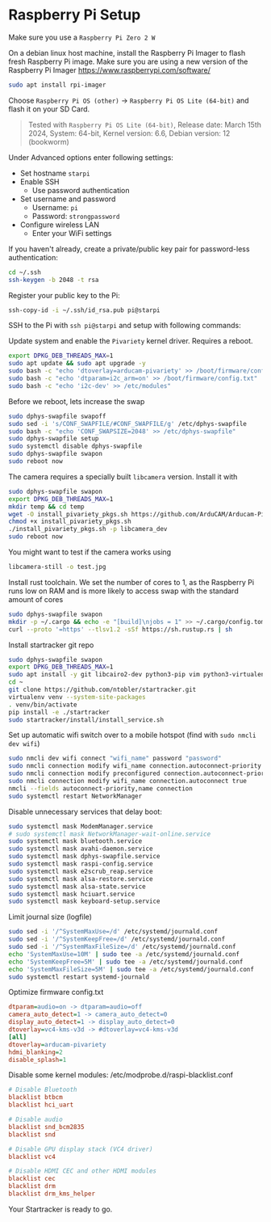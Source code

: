 # Raspberry Pi Setup

Make sure you use a `Raspberry Pi Zero 2 W`

On a debian linux host machine, install the Raspberry Pi Imager to flash fresh Raspberry Pi image.
Make sure you are using a new version of the Raspberry Pi Imager https://www.raspberrypi.com/software/
``` bash
sudo apt install rpi-imager
```

Choose `Raspberry Pi OS (other)` -> `Raspberry Pi OS Lite (64-bit)` and flash it on your SD Card.

> Tested with `Raspberry Pi OS Lite (64-bit)`, Release date: March 15th 2024, System: 64-bit, Kernel version: 6.6, Debian version: 12 (bookworm)

Under Advanced options enter following settings:
- Set hostname `starpi`
- Enable SSH
  - Use password authentication
- Set username and password
  - Username: `pi`
  - Password: `strongpassword`
- Configure wireless LAN
  - Enter your WiFi settings


If you haven't already, create a private/public key pair for password-less authentication:
``` bash
cd ~/.ssh
ssh-keygen -b 2048 -t rsa
```
Register your public key to the Pi:
``` bash
ssh-copy-id -i ~/.ssh/id_rsa.pub pi@starpi
```

SSH to the Pi with `ssh pi@starpi` and setup with following commands:

Update system and enable the `Pivariety` kernel driver. Requires a reboot.
```bash
export DPKG_DEB_THREADS_MAX=1
sudo apt update && sudo apt upgrade -y
sudo bash -c "echo 'dtoverlay=arducam-pivariety' >> /boot/firmware/config.txt"
sudo bash -c "echo 'dtparam=i2c_arm=on' >> /boot/firmware/config.txt"
sudo bash -c "echo 'i2c-dev' >> /etc/modules"
```

Before we reboot, lets increase the swap
``` bash
sudo dphys-swapfile swapoff
sudo sed -i 's/CONF_SWAPFILE/#CONF_SWAPFILE/g' /etc/dphys-swapfile
sudo bash -c "echo 'CONF_SWAPSIZE=2048' >> /etc/dphys-swapfile"
sudo dphys-swapfile setup
sudo systemctl disable dphys-swapfile
sudo dphys-swapfile swapon
sudo reboot now
```

The camera requires a specially built `libcamera` version. Install it with
``` bash
sudo dphys-swapfile swapon
export DPKG_DEB_THREADS_MAX=1
mkdir temp && cd temp
wget -O install_pivariety_pkgs.sh https://github.com/ArduCAM/Arducam-Pivariety-V4L2-Driver/releases/download/install_script/install_pivariety_pkgs.sh
chmod +x install_pivariety_pkgs.sh
./install_pivariety_pkgs.sh -p libcamera_dev
sudo reboot now
```

You might want to test if the camera works using
```bash
libcamera-still -o test.jpg
```

Install rust toolchain. We set the number of cores to 1, as the Raspberry Pi runs low on RAM
and is more likely to access swap with the standard amount of cores
```bash
sudo dphys-swapfile swapon
mkdir -p ~/.cargo && echo -e "[build]\njobs = 1" >> ~/.cargo/config.toml
curl --proto '=https' --tlsv1.2 -sSf https://sh.rustup.rs | sh
```

Install startracker git repo
``` bash
sudo dphys-swapfile swapon
export DPKG_DEB_THREADS_MAX=1
sudo apt install -y git libcairo2-dev python3-pip vim python3-virtualenv nginx
cd ~
git clone https://github.com/ntobler/startracker.git
virtualenv venv --system-site-packages
. venv/bin/activate
pip install -e ./startracker
sudo startracker/install/install_service.sh
```

Set up automatic wifi switch over to a mobile hotspot (find with `sudo nmcli dev wifi`)
```bash
sudo nmcli dev wifi connect "wifi_name" password "password"
sudo nmcli connection modify wifi_name connection.autoconnect-priority 10
sudo nmcli connection modify preconfigured connection.autoconnect-priority 5
sudo nmcli connection modify wifi_name connection.autoconnect true
nmcli --fields autoconnect-priority,name connection
sudo systemctl restart NetworkManager
```

Disable unnecessary services that delay boot:
```bash
sudo systemctl mask ModemManager.service
# sudo systemctl mask NetworkManager-wait-online.service
sudo systemctl mask bluetooth.service
sudo systemctl mask avahi-daemon.service
sudo systemctl mask dphys-swapfile.service
sudo systemctl mask raspi-config.service
sudo systemctl mask e2scrub_reap.service
sudo systemctl mask alsa-restore.service
sudo systemctl mask alsa-state.service
sudo systemctl mask hciuart.service
sudo systemctl mask keyboard-setup.service
```

Limit journal size (logfile)
```bash
sudo sed -i '/^SystemMaxUse=/d' /etc/systemd/journald.conf
sudo sed -i '/^SystemKeepFree=/d' /etc/systemd/journald.conf
sudo sed -i '/^SystemMaxFileSize=/d' /etc/systemd/journald.conf
echo 'SystemMaxUse=10M' | sudo tee -a /etc/systemd/journald.conf
echo 'SystemKeepFree=5M' | sudo tee -a /etc/systemd/journald.conf
echo 'SystemMaxFileSize=5M' | sudo tee -a /etc/systemd/journald.conf
sudo systemctl restart systemd-journald
```

Optimize firmware config.txt
```ini
dtparam=audio=on -> dtparam=audio=off
camera_auto_detect=1 -> camera_auto_detect=0
display_auto_detect=1 -> display_auto_detect=0
dtoverlay=vc4-kms-v3d -> #dtoverlay=vc4-kms-v3d
[all]
dtoverlay=arducam-pivariety
hdmi_blanking=2
disable_splash=1
```

Disable some kernel modules:
/etc/modprobe.d/raspi-blacklist.conf
```ini
# Disable Bluetooth
blacklist btbcm
blacklist hci_uart

# Disable audio
blacklist snd_bcm2835
blacklist snd

# Disable GPU display stack (VC4 driver)
blacklist vc4

# Disable HDMI CEC and other HDMI modules
blacklist cec
blacklist drm
blacklist drm_kms_helper
```

Your Startracker is ready to go.
